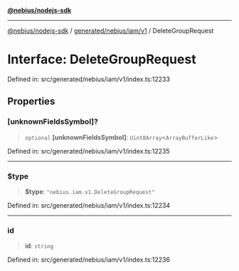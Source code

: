 [**@nebius/nodejs-sdk**](../../../../../README.md)

---

[@nebius/nodejs-sdk](../../../../../README.md) / [generated/nebius/iam/v1](../README.md) / DeleteGroupRequest

# Interface: DeleteGroupRequest

Defined in: src/generated/nebius/iam/v1/index.ts:12233

## Properties

### \[unknownFieldsSymbol\]?

> `optional` **\[unknownFieldsSymbol\]**: `Uint8Array`\<`ArrayBufferLike`\>

Defined in: src/generated/nebius/iam/v1/index.ts:12235

---

### $type

> **$type**: `"nebius.iam.v1.DeleteGroupRequest"`

Defined in: src/generated/nebius/iam/v1/index.ts:12234

---

### id

> **id**: `string`

Defined in: src/generated/nebius/iam/v1/index.ts:12236
